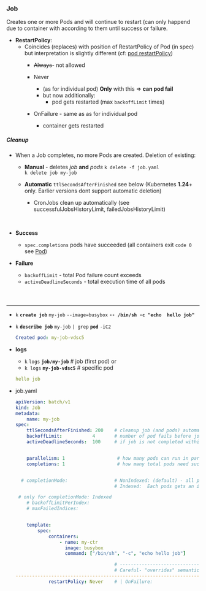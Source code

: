 
### Job
Creates one or more Pods and will continue to restart (can only happend due to container with according to them until success or failure.
- **RestartPolicy**:
    - Coincides (replaces) with position of  RestartPolicy of Pod (in spec) but interpretation is slightly different (cf: [pod restartPolicy](../pod/lifecycle.md))
        - ~~Always~~-  not allowed
        - Never 
            -  (as for individual pod)  **Only**  with this => **can pod fail**
            - but now additionally:
                - pod gets restarted  (max `backoffLimit` times)
           
        - OnFailure - same as  as for individual pod    
            - container gets restarted     
    
##### Cleanup  
-  When a Job completes, no more Pods are created. Deletion of existing:

    - **Manual** - deletes _job_ **and** _pods_ 
    `k delete -f job.yaml`  
    `k delete job my-job`
    - **Automatic**
    `ttlSecondsAfterFinished` see below (Kubernetes **1.24**+ only. Earlier versions dont support automatic deletion)

        - CronJobs clean up automatically (see successfulJobsHistoryLimit, failedJobsHistoryLimit)

<br>

- **Success** 
    - `spec.completions` pods have succeeded (all containers exit `code 0`  see [Pod](../pod/pod.md))

- **Failure**
    - `backoffLimit` -  total Pod failure count exceeds
    - `activeDeadlineSeconds`  - total execution time of all pods 

###

<br> 

---

 - `k` **`create job`** `my-job` `--image=busybox` **`-- /bin/sh -c "echo  hello job"`**

 - `k` **`describe job`** `my-job` `| grep` **`pod`** `-iC2`

    ```yaml
    Created pod: my-job-vdsc5
   ```
- **logs**   
    - `k` `logs` **`job/my-job`**   #  job (first pod) 
or
    - `k logs` **`my-job-vdsc5`**   # specific pod 

    ```yaml
    hello job
    ```

- job.yaml
    ```yaml
    apiVersion: batch/v1
    kind: Job
    metadata:
        name: my-job
    spec:
        ttlSecondsAfterFinished: 200    # cleanup job (and pods) automatically after 200s. (Kubernetes 1.24 + only)
        backoffLimit:           4       # number of pod fails before job fails.
        activeDeadlineSeconds:  100     # if job is not completed within this time, it is considered failed. Prevents further Pods being started


        parallelism: 1                   # how many pods can run in parallel
        completions: 1                   # how many total pods need succeeded before job succeeds.


      # completionMode:                 # NonIndexed: (default) - all pods are "equal", or 
                                        # Indexed:  Each pods gets an index, and a job is only complete when a pod with each index has succeeded

     # only for completionMode: Indexed
        # backoffLimitPerIndex:
        # maxFailedIndices:


        template:
            spec:
                containers:
                    - name: my-ctr
                      image: busybox
                      command: ["/bin/sh", "-c", "echo hello job"]

                                        # ------------------------------------------------------------------------
                                        # Careful- "overrides" semantics RestrtPolicy (individual) Pod (would have)
   ------------------------------------------------------------------------
                restartPolicy: Never    # | OnFailure: 
    ```


